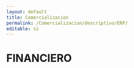 ```yaml
---
layout: default
title: Comercializacion
permalink: /Comercializacion/descriptivo/ERP/
editable: si
---
```


# FINANCIERO

